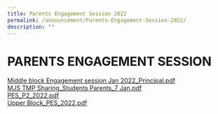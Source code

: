 ```yaml
---
title: Parents Engagement Session 2022
permalink: /announcement/Parents-Engagement-Session-2022/
description: ""
---
```

# **PARENTS ENGAGEMENT SESSION**

[Middle block Engagement session Jan 2022_Principal.pdf](/files/Middle%20block%20Engagement%20session%20Jan%202022_Principal.pdf)     
[MJS TMP Sharing_Students  Parents_7 Jan.pdf](/files/MJS%20TMP%20Sharing_Students%20%20Parents_7%20Jan.pdf)     
[PES_P2_2022.pdf](/files/PES_P2_2022.pdf)     
[Upper Block_PES_2022.pdf](/files/Upper%20Block_PES_2022.pdf)